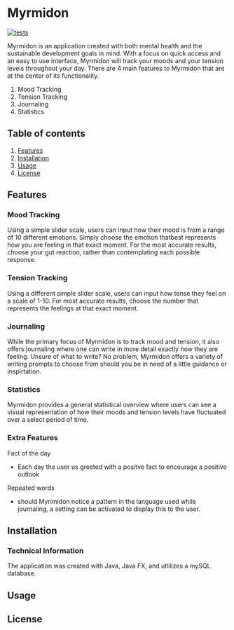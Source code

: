 # Myrmidon 
[![tests](https://github.com/VeeOliver/Agile_product/actions/workflows/test.yaml/badge.svg)](https://github.com/VeeOliver/Agile_product/actions/workflows/test.yaml)

Myrmidon is an application created with both mental health and the sustainable development goals in mind. With a focus on quick access and an easy to use interface, Myrmidon will track your moods and your tension levels throughout your day. There are 4 main features to Myrmidon that are at the center of its functionality.
1. Mood Tracking
2. Tension Tracking
3. Journaling
4. Statistics



## Table of contents
1. [Features](#Features)
2. [Installation](#Installation)
3. [Usage](#Usage)
6. [License](#License)



## Features
### Mood Tracking 

Using a simple slider scale, users can input how their mood is from a range of 10 different emotions. Simply choose the emotion thatbest represents how you are feeling in that exact moment. For the most accurate results, choose your gut reaction, rather than contemplating each possible response. 

### Tension Tracking 

Using a different simple slider scale, users can input how tense they feel on a scale of 1-10. For most accurate results, choose the number that represents the feelings at that exact moment. 

### Journaling 

While the primary focus of Myrmidon is to track mood and tension, it also offers journaling where one can write in more detail exactly how they are feeling. Unsure of what to write? No problem, Myrmidon offers a variety of writing prompts to choose from should you be in need of a little guidance or inspirtation. 

### Statistics 

Myrmidon provides a general statistical overview where users can see a visual representation of how their moods and tension levels have fluctuated over a select period of time. 

### Extra Features 
Fact of the day 
 - Each day the user us greeted with a positve fact to encourage a positive outlook 


Repeated words 

- should Myrimidon notice a pattern in the language used while journaling, a setting can be activated to display this to the user. 

## Installation
### Technical Information 
The application was created with Java, Java FX, and utlilizes a mySQL database. 

## Usage

## License




